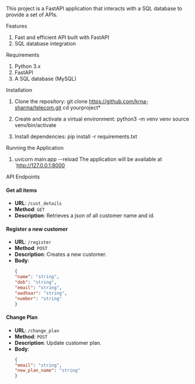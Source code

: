 This project is a FastAPI application that interacts with a SQL database to provide a set of APIs.

Features

1. Fast and efficient API built with FastAPI
2. SQL database integration

Requirements

1. Python 3.x
2. FastAPI
3. A SQL database (MySQL)

Installation

1. Clone the repository:
   git clone https://github.com/krna-sharma/telecom.git
   cd yourproject*

2. Create and activate a virtual environment:
   python3 -m venv venv
   source venv/bin/activate

3. Install dependencies:
   pip install -r requirements.txt

Running the Application
1. uvicorn main:app --reload
   The application will be available at `http://127.0.0.1:8000

API Endpoints

#### Get all items

- **URL**: `/cust_details`
- **Method**: `GET`
- **Description**: Retrieves a json of all customer name and id.


#### Register a new customer

- **URL**: `/register`
- **Method**: `POST`
- **Description**: Creates a new customer.
- **Body**:
    ```json
    {
  	"name": "string",
  	"dob": "string",
  	"email": "string",
  	"aadhaar": "string",
  	"number": "string"
    }
    ```

#### Change Plan

- **URL**: `/change_plan`
- **Method**: `POST`
- **Description**: Update customer plan.
- **Body**:
    ```json
    {
  	"email": "string",
  	"new_plan_name": "string"
    }

    ```